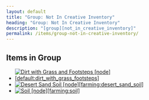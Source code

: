 ```yaml
---
layout: default
title: "Group: Not In Creative Inventory"
heading: "Group: Not In Creative Inventory"
description: "[group][not_in_creative_inventory]"
permalink: /items/group-not-in-creative-inventory/
---
```



## Items in Group

<ul class="list-items clearfix">
    <li><a href="{{site.baseurl}}/items/default-dirt-with-grass-footsteps/"><img src="{{site.baseurl}}/assets/img/items/itemcubes/default_dirt_with_grass_footsteps.png" data-toggle="tooltip" title="Dirt with Grass and Footsteps [node][default:dirt_with_grass_footsteps]"></a></li>
    <li><a href="{{site.baseurl}}/items/farming-desert-sand-soil/"><img src="{{site.baseurl}}/assets/img/items/itemcubes/farming_desert_sand_soil.png" data-toggle="tooltip" title="Desert Sand Soil [node][farming:desert_sand_soil]"></a></li>
    <li><a href="{{site.baseurl}}/items/farming-soil/"><img src="{{site.baseurl}}/assets/img/items/itemcubes/farming_soil.png" data-toggle="tooltip" title="Soil [node][farming:soil]"></a></li>
</ul>
